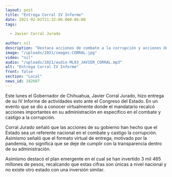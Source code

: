 ```yaml
---
layout: post
title: "Entrega Corral IV Informe"
date: 2021-02-01T21:32:00.000-06:00
tags:
  
  - Javier Corral Jurado
  
author: nil
description: "Destaca acciones de combate a la corrupción y acciones dentro de la pandemia."
image: "/uploads/2021/images-CORRAL.jpg"
video: "nil"
audio: "/uploads/2021/audio-ML03_JAVIER_CORRAL.mp3"
alt: "Entrega Corral IV Informe"
front: false
section: "Local"
news_id: 182607
---
```


Este lunes el Gobernador de Chihuahua, Javier Corral Jurado, hizo entrega de su IV Informe de actividades esto ante el Congreso del Estado. En un evento que se dio a conocer virtualmente donde el mandatario recalcó acciones importantes en su administración en especifico en el combate y castigo a la corrupción.

Corral Jurado señaló que las acciones de su gobierno han hecho que el Estado sea un referente nacional en el combate y castigo la corrupción. Asimismo señaló que el formato virtual de entrega, motivado por la pandemia, no significa que se deje de cumplir con la transparencia dentro de su administración.

Asimismo destacó el plan emergente en el cual se han invertido 3 mil 465 millones de pesos, recalcando que estas cifras son únicas a nivel nacional y no existe otro estado con una inversión similar.